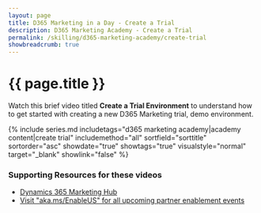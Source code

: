 ```yaml
---
layout: page
title: D365 Marketing in a Day - Create a Trial
description: D365 Marketing Academy - Create a Trial
permalink: /skilling/d365-marketing-academy/create-trial
showbreadcrumb: true
---
```


# {{ page.title }}

Watch this brief video titled **Create a Trial Environment** to understand how to get started with creating a new D365 Marketing trial, demo environment. 

{% include series.md 
    includetags="d365 marketing academy|academy content|create trial" 
    includemethod="all" sortfield="sorttitle" sortorder="asc" 
    showdate="true" showtags="true" 
    visualstyle="normal" target="_blank" showlink="false"
%}
### Supporting Resources for these videos
* <a href="https://learn.microsoft.com/en-us/dynamics365/marketing/help-hub" target="_blank">Dynamics 365 Marketing Hub
* <a href="https://www.microsoft.com/partner-training/en-us" target="_blank">Visit "aka.ms/EnableUS" for all upcoming partner enablement events
